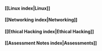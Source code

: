#### [[Linux index|Linux]]
#### [[Networking index|Networking]]
#### [[Ethical Hacking index|Ethical Hacking]]
#### [[Assessment Notes index|Assessments]]